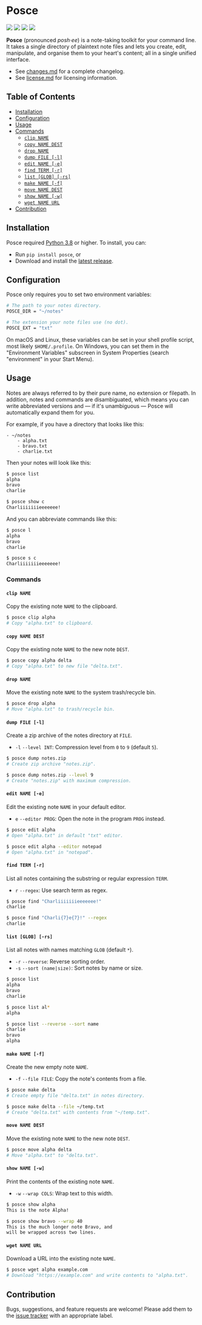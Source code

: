 Posce
=====

[![](https://img.shields.io/pypi/pyversions/posce)][py]
[![](https://img.shields.io/pypi/v/posce)][pp]
[![](https://img.shields.io/github/issues/posce/posce)][is]
[![](https://img.shields.io/badge/license-bsd--3-brightgreen)][li]

**Posce** (pronounced *posh·ee*) is a note-taking toolkit for your command line. It takes a single directory of plaintext note files and lets you create, edit, manipulate, and organise them to your heart's content; all in a single unified interface.

- See [changes.md][ch] for a complete changelog.
- See [license.md][li] for licensing information.

Table of Contents
-----------------

- [Installation](#installation)
- [Configuration](#configuration)
- [Usage](#usage)
- [Commands](#commands)
    - [`clip NAME`](#-clip-name)
    - [`copy NAME DEST`](#-copy-name-dest)
    - [`drop NAME`](#-drop-name)
    - [`dump FILE [-l]`](#-dump-file--l)
    - [`edit NAME [-e]`](#-edit-name--e)
    - [`find TERM [-r]`](#-find-term--r)
    - [`list [GLOB] [-rs]`](#-list--glob--rs)
    - [`make NAME [-f]`](#-make-name--f)
    - [`move NAME DEST`](#-move-name-dest)
    - [`show NAME [-w]`](#-show-name--w)
    - [`wget NAME URL`](#-wget-name-url)
- [Contribution](#contribution)

Installation
------------

Posce required [Python 3.8][py] or higher. To install, you can:

- Run `pip install posce`, or
- Download and install the [latest release][re].

Configuration
-------------

Posce only requires you to set two environment variables:

~~~bash
# The path to your notes directory.
POSCE_DIR = "~/notes"

# The extension your note files use (no dot).
POSCE_EXT = "txt"
~~~

On macOS and Linux, these variables can be set in your shell profile script, most likely `$HOME/.profile`. On Windows, you can set them in the "Environment Variables" subscreen in System Properties (search "environment" in your Start Menu).

Usage
-----

Notes are always referred to by their pure name, no extension or filepath. In addition, notes and commands are disambiguated, which means you can write abbreviated versions and — if it's unambiguous — Posce will automatically expand them for you.

For example, if you have a directory that looks like this:

~~~text
- ~/notes
    - alpha.txt
    - bravo.txt
    - charlie.txt
~~~

Then your notes will look like this:

~~~bash
$ posce list
alpha
bravo
charlie

$ posce show c
Charliiiiiiieeeeeee!
~~~

And you can abbreviate commands like this:

~~~bash
$ posce l
alpha
bravo
charlie

$ posce s c
Charliiiiiiieeeeeee!
~~~

### Commands

#### `clip NAME`

Copy the existing note `NAME` to the clipboard.

~~~bash
$ posce clip alpha
# Copy "alpha.txt" to clipboard.
~~~

#### `copy NAME DEST`

Copy the existing note `NAME` to the new note `DEST`.

~~~bash
$ posce copy alpha delta
# Copy "alpha.txt" to new file "delta.txt".
~~~

#### `drop NAME`

Move the existing note `NAME` to the system trash/recycle bin.

~~~bash
$ posce drop alpha
# Move "alpha.txt" to trash/recycle bin.
~~~

#### `dump FILE [-l]`

Create a zip archive of the notes directory at `FILE`.

- `-l` `--level INT`: Compression level from `0` to `9` (default `5`).

~~~bash
$ posce dump notes.zip
# Create zip archive "notes.zip".

$ posce dump notes.zip --level 9
# Create "notes.zip" with maximum compression.
~~~

#### `edit NAME [-e]`

Edit the existing note `NAME` in your default editor.

- `e` `--editor PROG`: Open the note in the program `PROG` instead.

~~~bash
$ posce edit alpha
# Open "alpha.txt" in default "txt" editor.

$ posce edit alpha --editor notepad
# Open "alpha.txt" in "notepad".
~~~

#### `find TERM [-r]`

List all notes containing the substring or regular expression `TERM`.

- `r` `--regex`: Use search term as regex.

~~~bash
$ posce find "Charliiiiiiieeeeeee!"
charlie

$ posce find "Charli{7}e{7}!" --regex
charlie
~~~

#### `list [GLOB] [-rs]`

List all notes with names matching `GLOB` (default `*`).

- `-r` `--reverse`: Reverse sorting order.
- `-s` `--sort (name|size)`: Sort notes by name or size.

~~~bash
$ posce list
alpha
bravo
charlie

$ posce list al*
alpha

$ posce list --reverse --sort name
charlie
bravo
alpha
~~~

#### `make NAME [-f]`

Create the new empty note `NAME`.

- `-f` `--file FILE`: Copy the note's contents from a file.

~~~bash
$ posce make delta
# Create empty file "delta.txt" in notes directory.

$ posce make delta --file ~/temp.txt
# Create "delta.txt" with contents from "~/temp.txt".
~~~

#### `move NAME DEST`

Move the existing note `NAME` to the new note `DEST`.

~~~bash
$ posce move alpha delta
# Move "alpha.txt" to "delta.txt".
~~~

#### `show NAME [-w]`

Print the contents of the existing note `NAME`.

- `-w` `--wrap COLS`: Wrap text to this width.

~~~bash
$ posce show alpha
This is the note Alpha!

$ posce show bravo --wrap 40
This is the much longer note Bravo, and
will be wrapped across two lines.
~~~

#### `wget NAME URL`

Download a URL into the existing note `NAME`.

~~~bash
$ posce wget alpha example.com
# Download "https://example.com" and write contents to "alpha.txt".
~~~

Contribution
------------

Bugs, suggestions, and feature requests are welcome! Please add them to the [issue tracker][is] with an appropriate label.

[ch]: https://github.com/posce/posce/blob/master/changes.md
[is]: https://github.com/posce/posce/issues
[li]: https://github.com/posce/posce/blob/master/license.md
[re]: https://github.com/posce/posce/releases/latest
[pp]: https://pypi.org/project/posce/
[py]: https://python.org
